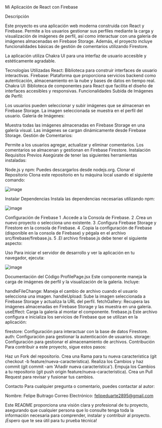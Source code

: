 Mi Aplicación de React con Firebase

Descripción

Este proyecto es una aplicación web moderna construida con React y Firebase. Permite a los usuarios gestionar sus perfiles mediante la carga y visualización de imágenes de perfil, así como interactuar con una galería de imágenes almacenadas en Firebase Storage. Además, el proyecto incluye funcionalidades básicas de gestión de comentarios utilizando Firestore.

La aplicación utiliza Chakra UI para una interfaz de usuario accesible y estéticamente agradable.

Tecnologías Utilizadas
React: Biblioteca para construir interfaces de usuario interactivas.
Firebase: Plataforma que proporciona servicios backend como autenticación, almacenamiento en la nube y bases de datos en tiempo real.
Chakra UI: Biblioteca de componentes para React que facilita el diseño de interfaces accesibles y responsivas.
Funcionalidades
Subida de Imágenes de Perfil:

Los usuarios pueden seleccionar y subir imágenes que se almacenan en Firebase Storage.
La imagen seleccionada se muestra en el perfil del usuario.
Galería de Imágenes:

Muestra todas las imágenes almacenadas en Firebase Storage en una galería visual.
Las imágenes se cargan dinámicamente desde Firebase Storage.
Gestión de Comentarios:

Permite a los usuarios agregar, actualizar y eliminar comentarios.
Los comentarios se almacenan y gestionan en Firebase Firestore.
Instalación
Requisitos Previos
Asegúrate de tener las siguientes herramientas instaladas:

Node.js y npm: Puedes descargarlos desde nodejs.org.
Clonar el Repositorio
Clona este repositorio en tu máquina local usando el siguiente comando:

![image](https://github.com/user-attachments/assets/6921ee34-5e71-4677-904f-2395a4cdf306)

Instalar Dependencias
Instala las dependencias necesarias utilizando npm:

![image](https://github.com/user-attachments/assets/c6367c24-93c5-48de-bab7-82ed3c9abf71)

Configuración de Firebase
1 .Accede a la Consola de Firebase.
2 .Crea un nuevo proyecto o selecciona uno existente.
3 .Configura Firebase Storage y Firestore en la consola de Firebase.
4 .Copia la configuración de Firebase (disponible en la consola de Firebase) y pégala en el archivo src/firebase/firebase.js.
5 .El archivo firebase.js debe tener el siguiente aspecto:

Uso
Para iniciar el servidor de desarrollo y ver la aplicación en tu navegador, ejecuta:

![image](https://github.com/user-attachments/assets/a5fc0899-81ea-4a1d-8334-f76107e5e6b0)

Documentación del Código
ProfilePage.jsx
Este componente maneja la carga de imágenes de perfil y la visualización de la galería. Incluye:

handleFileChange: Maneja el cambio de archivo cuando el usuario selecciona una imagen.
handleUpload: Sube la imagen seleccionada a Firebase Storage y actualiza la URL del perfil.
fetchGallery: Recupera las imágenes almacenadas en Firebase Storage y las muestra en una galería.
useEffect: Carga la galería al montar el componente.
firebase.js
Este archivo configura e inicializa los servicios de Firebase que se utilizan en la aplicación:

firestore: Configuración para interactuar con la base de datos Firestore.
auth: Configuración para gestionar la autenticación de usuarios.
storage: Configuración para gestionar el almacenamiento de archivos.
Contribución
Para contribuir a este proyecto, sigue estos pasos:

Haz un Fork del repositorio.
Crea una Rama para tu nueva característica (git checkout -b feature/nueva-caracteristica).
Realiza los Cambios y haz commit (git commit -am 'Añadir nueva característica').
Empuja los Cambios a tu repositorio (git push origin feature/nueva-caracteristica).
Crea un Pull Request para revisar y fusionar tus cambios.


Contacto
Para cualquier pregunta o comentario, puedes contactar al autor:

Nombre: Felipe Buitrago
Correo Electrónico: felipeduarte2895@gmail.com

Este README proporciona una visión clara y profesional de tu proyecto, asegurando que cualquier persona que lo consulte tenga toda la información necesaria para comprender, instalar y contribuir al proyecto. ¡Espero que te sea útil para tu prueba técnica!



